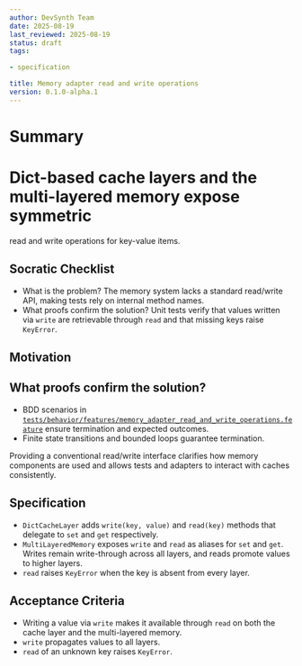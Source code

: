 ```yaml
---
author: DevSynth Team
date: 2025-08-19
last_reviewed: 2025-08-19
status: draft
tags:

- specification

title: Memory adapter read and write operations
version: 0.1.0-alpha.1
---
```


<!--
Required metadata fields:
- author: document author
- date: creation date
- last_reviewed: last review date
- status: draft | review | published
- tags: search keywords
- title: short descriptive name
- version: specification version
-->

# Summary
# Dict-based cache layers and the multi-layered memory expose symmetric
read and write operations for key-value items.

## Socratic Checklist
- What is the problem? The memory system lacks a standard read/write API,
  making tests rely on internal method names.
- What proofs confirm the solution? Unit tests verify that values written via
  ``write`` are retrievable through ``read`` and that missing keys raise
  ``KeyError``.

## Motivation

## What proofs confirm the solution?
- BDD scenarios in [`tests/behavior/features/memory_adapter_read_and_write_operations.feature`](../../tests/behavior/features/memory_adapter_read_and_write_operations.feature) ensure termination and expected outcomes.
- Finite state transitions and bounded loops guarantee termination.

Providing a conventional read/write interface clarifies how memory components
are used and allows tests and adapters to interact with caches consistently.

## Specification
- ``DictCacheLayer`` adds ``write(key, value)`` and ``read(key)`` methods that
  delegate to ``set`` and ``get`` respectively.
- ``MultiLayeredMemory`` exposes ``write`` and ``read`` as aliases for ``set``
  and ``get``. Writes remain write-through across all layers, and reads promote
  values to higher layers.
- ``read`` raises ``KeyError`` when the key is absent from every layer.

## Acceptance Criteria
- Writing a value via ``write`` makes it available through ``read`` on both
  the cache layer and the multi-layered memory.
- ``write`` propagates values to all layers.
- ``read`` of an unknown key raises ``KeyError``.

